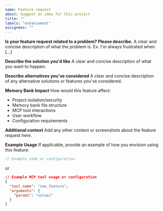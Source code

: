 ```yaml
---
name: Feature request
about: Suggest an idea for this project
title: ""
labels: "enhancement"
assignees: ""
---
```


**Is your feature request related to a problem? Please describe.**
A clear and concise description of what the problem is. Ex. I'm always frustrated when [...]

**Describe the solution you'd like**
A clear and concise description of what you want to happen.

**Describe alternatives you've considered**
A clear and concise description of any alternative solutions or features you've considered.

**Memory Bank Impact**
How would this feature affect:

- Project isolation/security
- Memory bank file structure
- MCP tool interactions
- User workflow
- Configuration requirements

**Additional context**
Add any other context or screenshots about the feature request here.

**Example Usage**
If applicable, provide an example of how you envision using this feature:

```typescript
// Example code or configuration
```

or

```json
// Example MCP tool usage or configuration
{
  "tool_name": "new_feature",
  "arguments": {
    "param1": "value1"
  }
}
```
